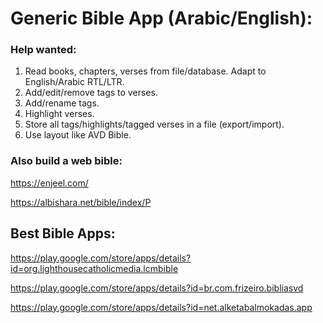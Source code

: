 # Generic Bible App (Arabic/English):

### Help wanted:

1. Read books, chapters, verses from file/database. Adapt to English/Arabic RTL/LTR.
2. Add/edit/remove tags to verses.
3. Add/rename tags.
4. Highlight verses.
5. Store all tags/highlights/tagged verses in a file (export/import).
6. Use layout like AVD Bible.

### Also build a web bible:
https://enjeel.com/

https://albishara.net/bible/index/P

## Best Bible Apps:
https://play.google.com/store/apps/details?id=org.lighthousecatholicmedia.lcmbible

https://play.google.com/store/apps/details?id=br.com.frizeiro.bibliasvd

https://play.google.com/store/apps/details?id=net.alketabalmokadas.app
